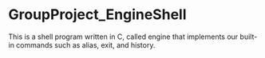 # GroupProject_EngineShell
This is a shell program written in C, called engine that implements our built-in commands such as alias, exit, and history. 
